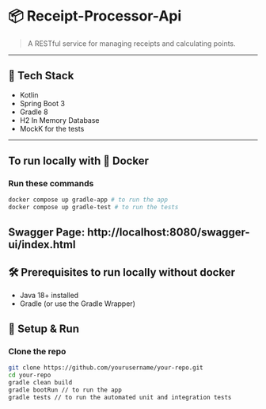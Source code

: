 # 📦 Receipt-Processor-Api

> A RESTful service for managing receipts and calculating points.

---

## 🚀 Tech Stack

- Kotlin
- Spring Boot 3
- Gradle 8
- H2 In Memory Database
- MockK for the tests

---

## To run locally with 🐳 Docker

### Run these commands

```bash
docker compose up gradle-app # to run the app
docker compose up gradle-test # to run the tests
```
Swagger Page: http://localhost:8080/swagger-ui/index.html
--- 

## 🛠️ Prerequisites to  run locally without docker

- Java 18+ installed
- Gradle (or use the Gradle Wrapper)

## 🧰 Setup & Run

### Clone the repo

```bash
git clone https://github.com/yourusername/your-repo.git
cd your-repo
gradle clean build
gradle bootRun // to run the app 
gradle tests // to run the automated unit and integration tests

```

